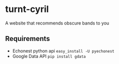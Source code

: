 turnt-cyril
===========

A website that recommends obscure bands to you

Requirements
------------
- Echonest python api
    ```easy_install -U pyechonest```
- Google Data API
    ```pip install gdata```
